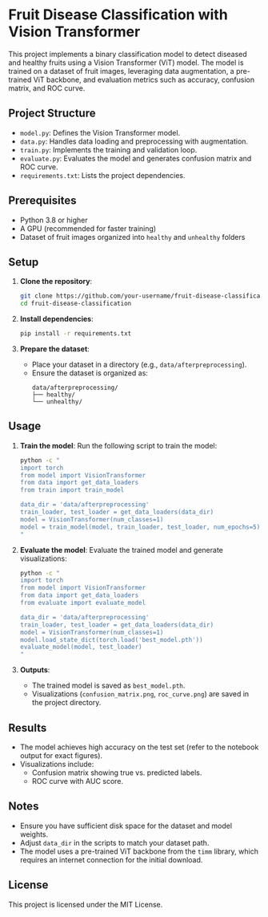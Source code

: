 # Fruit Disease Classification with Vision Transformer

This project implements a binary classification model to detect diseased and healthy fruits using a Vision Transformer (ViT) model. The model is trained on a dataset of fruit images, leveraging data augmentation, a pre-trained ViT backbone, and evaluation metrics such as accuracy, confusion matrix, and ROC curve.

## Project Structure

- `model.py`: Defines the Vision Transformer model.
- `data.py`: Handles data loading and preprocessing with augmentation.
- `train.py`: Implements the training and validation loop.
- `evaluate.py`: Evaluates the model and generates confusion matrix and ROC curve.
- `requirements.txt`: Lists the project dependencies.

## Prerequisites

- Python 3.8 or higher
- A GPU (recommended for faster training)
- Dataset of fruit images organized into `healthy` and `unhealthy` folders

## Setup

1. **Clone the repository**:
   ```bash
   git clone https://github.com/your-username/fruit-disease-classification.git
   cd fruit-disease-classification
   ```

2. **Install dependencies**:
   ```bash
   pip install -r requirements.txt
   ```

3. **Prepare the dataset**:
   - Place your dataset in a directory (e.g., `data/afterpreprocessing`).
   - Ensure the dataset is organized as:
     ```
     data/afterpreprocessing/
     ├── healthy/
     └── unhealthy/
     ```

## Usage

1. **Train the model**:
   Run the following script to train the model:
   ```bash
   python -c "
   import torch
   from model import VisionTransformer
   from data import get_data_loaders
   from train import train_model

   data_dir = 'data/afterpreprocessing'
   train_loader, test_loader = get_data_loaders(data_dir)
   model = VisionTransformer(num_classes=1)
   model = train_model(model, train_loader, test_loader, num_epochs=5)
   "
   ```

2. **Evaluate the model**:
   Evaluate the trained model and generate visualizations:
   ```bash
   python -c "
   import torch
   from model import VisionTransformer
   from data import get_data_loaders
   from evaluate import evaluate_model

   data_dir = 'data/afterpreprocessing'
   train_loader, test_loader = get_data_loaders(data_dir)
   model = VisionTransformer(num_classes=1)
   model.load_state_dict(torch.load('best_model.pth'))
   evaluate_model(model, test_loader)
   "
   ```

3. **Outputs**:
   - The trained model is saved as `best_model.pth`.
   - Visualizations (`confusion_matrix.png`, `roc_curve.png`) are saved in the project directory.

## Results

- The model achieves high accuracy on the test set (refer to the notebook output for exact figures).
- Visualizations include:
  - Confusion matrix showing true vs. predicted labels.
  - ROC curve with AUC score.

## Notes

- Ensure you have sufficient disk space for the dataset and model weights.
- Adjust `data_dir` in the scripts to match your dataset path.
- The model uses a pre-trained ViT backbone from the `timm` library, which requires an internet connection for the initial download.

## License

This project is licensed under the MIT License.